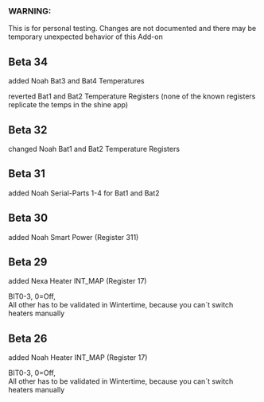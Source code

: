 ### WARNING: 
This is for personal testing. 
Changes are not documented and there may be temporary unexpected behavior of this Add-on

## Beta 34

added Noah Bat3 and Bat4 Temperatures

reverted Bat1 and Bat2 Temperature Registers (none of the known registers replicate the temps in the shine app)



## Beta 32

changed Noah Bat1 and Bat2 Temperature Registers


## Beta 31

added Noah Serial-Parts 1-4 for Bat1 and Bat2

## Beta 30

added Noah Smart Power (Register 311)

## Beta 29

added Nexa Heater INT_MAP (Register 17)

BIT0-3, 0=Off,   
All other has to be validated in Wintertime, because you can´t switch heaters manually

## Beta 26

added Noah Heater INT_MAP (Register 17)

BIT0-3, 0=Off,   
All other has to be validated in Wintertime, because you can´t switch heaters manually

